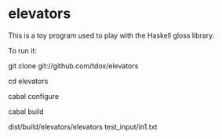 elevators
=========

This is a toy program used to play with the Haskell gloss library.

To run it:

git clone git://github.com/tdox/elevators

cd elevators

cabal configure

cabal build

dist/build/elevators/elevators test_input/in1.txt

